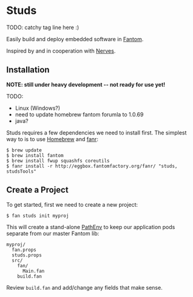 # Studs

TODO: catchy tag line here :)

Easily build and deploy embedded software in [Fantom](http://fantom.org).

Inspired by and in cooperation with [Nerves](http://nerves-project.org).

## Installation

**NOTE: still under heavy development -- not ready for use yet!**

TODO:

  - Linux (Windows?)
  - need to update homebrew fantom forumla to 1.0.69
  - java?

Studs requires a few dependencies we need to install first. The simplest way to
is to use [Homebrew](http://brew.sh) and [fanr](http://fantom.org/doc/docFanr/Tool):

    $ brew update
    $ brew install fantom
    $ brew install fwup squashfs coreutils
    $ fanr install -r http://eggbox.fantomfactory.org/fanr/ "studs, studsTools"

## Create a Project

To get started, first we need to create a new project:

    $ fan studs init myproj

This will create a stand-alone [PathEnv](http://fantom.org/doc/docLang/Env#PathEnv)
to keep our application pods separate from our master Fantom lib:

    myproj/
      fan.props
      studs.props
      src/
        fan/
          Main.fan
        build.fan

Review `build.fan` and add/change any fields that make sense.
